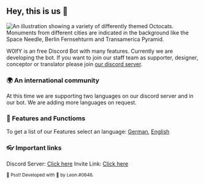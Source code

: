 ## Hey, this is us 👋

![An illustration showing a variety of differently themed Octocats. Monuments from different cities are indicated in the background like the Space Needle, Berlin Fernsehturm and Transamerica Pyramid.](https://user-images.githubusercontent.com/3369400/133268513-5bfe2f93-4402-42c9-a403-81c9e86934b6.jpeg)

W0lfY is an free Discord Bot with many features. Currently we are developing the bot. If you want to join our staff team as supporter, designer, conceptor or translator please join [our discord server](https://discord.gg/k4zNV6YuQc).


### 🌍 An international community

At this time we are supporting two languages on our discord server and in our bot. We are adding more languages on request.


### 🚀 Features and Functioms

To get a list of our Features select an language: [German](https://github.com/W0lfYBot/.github/features/German.md), [English](https://github.com/W0lfYBot/.github/features/English.md)


### 👓 Important links

Discord Server: [Click here](https://discord.gg/k4zNV6YuQc)
Invite Link: [Click here](https://discord.com/api/oauth2/authorize?client_id=929402750196940840&permissions=8&scope=bot%20applications.commands)


<sub>🤫 Psst! Developed with 🖤 by Leon.#0646.</sub>